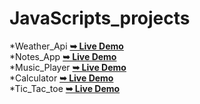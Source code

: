 # JavaScripts_projects
*Weather_Api    <a href="https://sujal0786.github.io/Weather.js/"><strong>➥ Live Demo</strong></a> <br>
*Notes_App  <a href="https://sujal0786.github.io/Notes_App.js/"><strong>➥ Live Demo</strong></a>
<br>
*Music_Player   <a href="https://sujal0786.github.io/Music_Player.js/"><strong>➥ Live Demo</strong></a> 
<br>
*Calculator   <a href="https://sujal0786.github.io/Calculator.js/"><strong>➥ Live Demo</strong></a>
<br>
*Tic_Tac_toe   <a href="https://sujal0786.github.io/Tic-tac-toe/"><strong>➥ Live Demo</strong></a>
<br>
